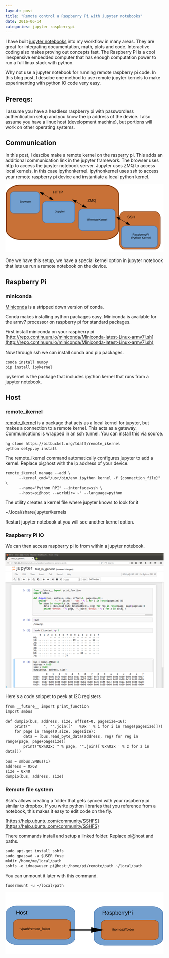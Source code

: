 ```yaml
---
layout: post
title: "Remote control a Raspberry Pi with Jupyter notebooks"
date: 2016-06-14
categories: jupyter raspberrypi
---
```



I have built [jupyter notebooks](jupyter.org) into my workflow in many areas.   They are great for integrating documentation, math, plots and code.  Interactive coding also makes proving out concepts fast.
The Raspberry Pi is a cool inexpensive embedded computer that has enough computation power to run a full linux stack with python. 

Why not use a jupyter notebook for running remote raspberry pi code.  In this blog post, I descibe one method to use remote jupyter kernels to make experimenting with python IO code very easy.   

## Prereqs:

I assume you have a headless raspberry pi with passwordless authentication setup and you know the ip address of the device.   I also assume you have a linux host (development machine), but portions will work on other operating systems.  

## Communication

In this post, I descibe make a remote kernel on the rasperry pi.  This adds an additional communication link in the jupyter framework.   The browser uses http to access the jupyter notebook server.  Jupyter uses ZMQ to access local kernels, in this case ipythonkernel.   ipythonkernel uses ssh to access your remote raspberry pi device and instantiate a local python kernel.  

![Browser-html-Jupyter-zmq-remote_ikernel-ssh-ipythonkernel](/blog/assets/2016/remote_ikernel_comm.svg)

One we have this setup, we have a special kernel option in jupyter notebook that lets us run a remote notebook on the device.

## Raspberry Pi

### miniconda
[Miniconda](https://www.continuum.io/content/conda-support-raspberry-pi-2-and-power8-le) is a stripped down version of conda.

Conda makes installing python packages easy.   Miniconda is available for the armv7 processor on raspberry pi for standard packages.

First install miniconda on your raspberry pi [http://repo.continuum.io/miniconda/Miniconda-latest-Linux-armv7l.sh](http://repo.continuum.io/miniconda/Miniconda-latest-Linux-armv7l.sh)

Now through ssh we can install conda and pip packages.

    conda install numpy
    pip install ipykernel

ipykernel is the package that includes ipython kernel that runs from a jupyter notebook. 

## Host

### remote_ikernel

[remote_ikernel](https://bitbucket.org/tdaff/remote_ikernel) 
is a package that acts as a local kernel for jupyter, but makes a connection to a remote kernel.   This acts as a gateway.  Communications is wrapped in an ssh tunnel. You can install this via source.

    hg clone https://bitbucket.org/tdaff/remote_ikernel
    python setyp.py install 

The remote_ikernel command automatically configures jupyter to add a kernel.
Replace pi@host with the ip address of your device.  

    remote_ikernel manage --add \
          --kernel_cmd="/usr/bin/env ipython kernel -f {connection_file}"  \
          --name="Python RPI" --interface=ssh \
          --host=pi@host --workdir='~' --language=python

The utility creates a kernel file where jupyter knows to look for it 

~/.local/share/jupyter/kernels

Restart jupyter notebook at you will see another kernel option. 

### Raspberry Pi IO

We can then access raspberry pi io from within a jupyter notebook.

![screenshot](/blog/assets/2016/remote_rpi_screenshot.png)

Here's a code snippet to peek at I2C registers

    from __future__ import print_function
    import smbus
    
    def dumpio(bus, address, size, offset=0, pagesize=16):
        print("      ", "".join(['   %0x ' % i for i in range(pagesize)]))
        for page in range(0,size, pagesize):
            data = [bus.read_byte_data(address, reg) for reg in range(page, page+pagesize)]           
            print("0x%02x: " % page, "".join(['0x%02x ' % z for z in data]))
    
    bus = smbus.SMBus(1)
    address = 0x6B
    size = 0x40
    dumpio(bus, address, size)


### Remote file system

Sshfs allows creating a folder that gets synced with your raspberry pi similar to dropbox.   If you write python libraries that you reference from a notebook, this makes it easy to edit code on the fly. 

[https://help.ubuntu.com/community/SSHFS](https://help.ubuntu.com/community/SSHFS)

There commands install and setup a linked folder.  Replace pi@host and paths.

    sudo apt-get install sshfs
    sudo gpasswd -a $USER fuse
    mkdir /home/me/local/path
    sshfs -o idmap=user pi@host:/home/pi/remote/path ~/local/path

You can unmount it later with this command.

    fusermount -u ~/local/path

![sshfs](/blog/assets/2016/remote_ikernel_fs.svg)



